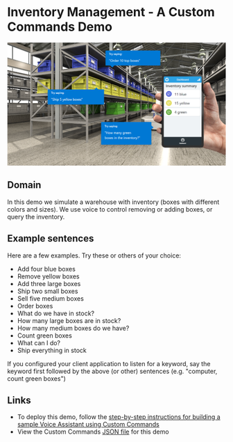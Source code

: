 # Inventory Management - A Custom Commands Demo

![scene image](../images/inventory-scene.png)

## Domain

In this demo we simulate a warehouse with inventory (boxes with different colors and sizes). We use voice to control removing or adding boxes, or query the inventory.

## Example sentences

Here are a few examples. Try these or others of your choice:
* Add four blue boxes
* Remove yellow boxes
* Add three large boxes
* Ship two small boxes
* Sell five medium boxes
* Order boxes
* What do we have in stock?
* How many large boxes are in stock?
* How many medium boxes do we have?
* Count green boxes
* What can I do?
* Ship everything in stock

If you configured your client application to listen for a keyword, say the keyword first followed by the above (or other) sentences (e.g. "computer, count green boxes")

## Links

* To deploy this demo, follow the [step-by-step instructions for building a sample Voice Assistant using Custom Commands](../../docs/CreateSampleVoiceAssistant.md)
* View the Custom Commands [JSON file](skill/InventoryDemo.json) for this demo